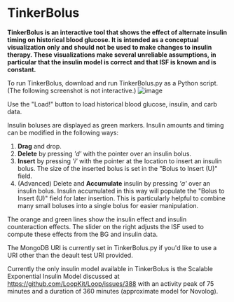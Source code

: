 # TinkerBolus
**TinkerBolus is an interactive tool that shows the effect of alternate insulin timing on historical blood glucose.  It is intended as a conceptual visualization only and should not be used to make changes to insulin therapy.  These visualizations make several unreliable assumptions, in particular that the insulin model is correct and that ISF is known and is constant.**

To run TinkerBolus, download and run TinkerBolus.py as a Python script.  (The following screenshot is not interactive.)
![image](https://github.com/bedtime4bonzos/TinkerBolus/assets/6617751/18816d85-0481-4446-b61c-90f1056a741f)

Use the "Load!" button to load historical blood glucose, insulin, and carb data.

Insulin boluses are displayed as green markers.  Insulin amounts and timing can be modified in the following ways:
1. **Drag** and drop.
2. **Delete** by pressing  _'d'_  with the pointer over an insulin bolus.
3. **Insert** by pressing  _'i'_  with the pointer at the location to insert an insulin bolus.  The size of the inserted bolus is set in the "Bolus to Insert (U)" field.
4. (Advanced) Delete and **Accumulate** insulin by pressing  _'a'_  over an insulin bolus.  Insulin accumulated in this way will populate the "Bolus to Insert (U)" field for later insertion.  This is particularly helpful to combine many small boluses into a single bolus for easier manipulation.

The orange and green lines show the insulin effect and insulin counteraction effects.  The slider on the right adjusts the ISF used to compute these effects from the BG and insulin data.

The MongoDB URI is currently set in TinkerBolus.py if you'd like to use a URI other than the deault test URI provided.

Currently the only insulin model available in TinkerBolus is the Scalable Exponential Insulin Model discussed at <https://github.com/LoopKit/Loop/issues/388> with an activity peak of 75 minutes and a duration of 360 minutes (approximate model for Novolog).
